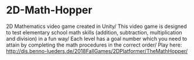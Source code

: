 # 2D-Math-Hopper
2D Mathematics video game created in Unity/
This video game is designed to test elementary school math skills (addition, subtraction, multiplication and division) in a fun way/
Each level has a goal number which you need to attain by completing the math procedures in the correct order/
Play here: http://dis.benno-lueders.de/2018FallGames/2DPlatformer/TheMathHopper/
